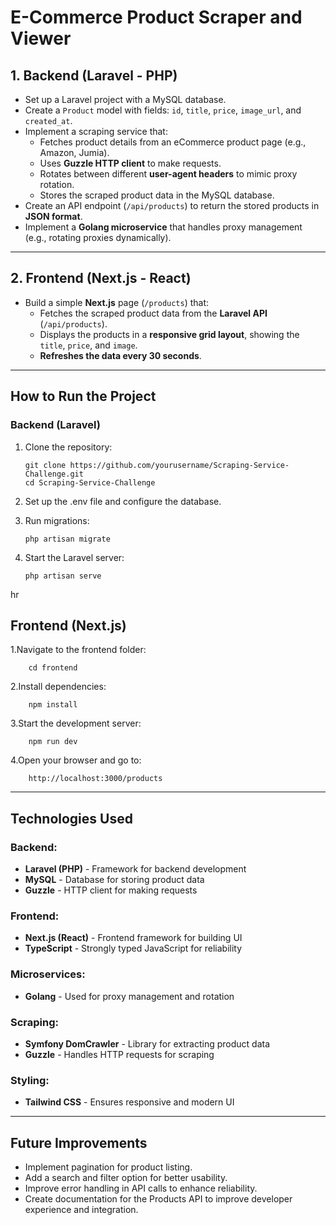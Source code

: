 # **E-Commerce Product Scraper and Viewer**

## 1. Backend (Laravel - PHP)
- Set up a Laravel project with a MySQL database.
- Create a `Product` model with fields: `id`, `title`, `price`, `image_url`, and `created_at`.
- Implement a scraping service that:
  - Fetches product details from an eCommerce product page (e.g., Amazon, Jumia).
  - Uses **Guzzle HTTP client** to make requests.
  - Rotates between different **user-agent headers** to mimic proxy rotation.
  - Stores the scraped product data in the MySQL database.
- Create an API endpoint (`/api/products`) to return the stored products in **JSON format**.
- Implement a **Golang microservice** that handles proxy management (e.g., rotating proxies dynamically).

---

## 2. Frontend (Next.js - React)
- Build a simple **Next.js** page (`/products`) that:
  - Fetches the scraped product data from the **Laravel API** (`/api/products`).
  - Displays the products in a **responsive grid layout**, showing the `title`, `price`, and `image`.
  - **Refreshes the data every 30 seconds**.

---

## How to Run the Project

### Backend (Laravel)
1. Clone the repository:

       git clone https://github.com/yourusername/Scraping-Service-Challenge.git
       cd Scraping-Service-Challenge

2. Set up the .env file and configure the database.
3. Run migrations:

       php artisan migrate
   
4. Start the Laravel server:

       php artisan serve

hr 

## Frontend (Next.js) 

1.Navigate to the frontend folder:

        cd frontend
        
2.Install dependencies:
    
        npm install

3.Start the development server:

        npm run dev

4.Open your browser and go to:

        http://localhost:3000/products

---

## Technologies Used

### Backend:
- **Laravel (PHP)** - Framework for backend development  
- **MySQL** - Database for storing product data  
- **Guzzle** - HTTP client for making requests  

### Frontend:
- **Next.js (React)** - Frontend framework for building UI  
- **TypeScript** - Strongly typed JavaScript for reliability  

### Microservices:
- **Golang** - Used for proxy management and rotation  

### Scraping:
- **Symfony DomCrawler** - Library for extracting product data  
- **Guzzle** - Handles HTTP requests for scraping  

### Styling:
- **Tailwind CSS** - Ensures responsive and modern UI

---

## Future Improvements

- Implement pagination for product listing.  
- Add a search and filter option for better usability.  
- Improve error handling in API calls to enhance reliability.
- Create documentation for the Products API to improve developer experience and integration.  







